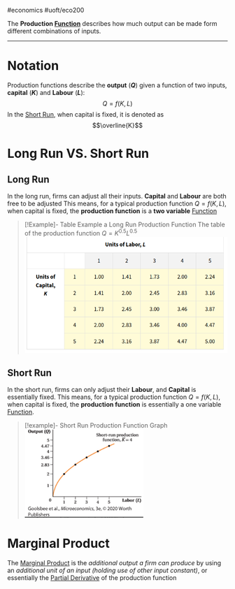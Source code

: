 #economics #uoft/eco200 

The **Production [Function](../../Math/MAT235%20Notes/Function.md)** describes how much output can be made form different combinations of inputs.

---
# Notation
Production functions describe the **output** (**$Q$**) given a function of two inputs, **capital** (**$K$**) and **Labour** (**$L$**): $$Q=f(K,L)$$
In the [Short Run](Short%20Run.md), when capital is fixed, it is denoted as $$\overline{K}$$
# Long Run VS. Short Run
## Long Run
In the long run, firms can adjust all their inputs. **Capital** and **Labour** are both free to be adjusted
This means, for a typical production function $Q=f(K,L)$, when capital is fixed, the **production function** is a **two variable** [Function](../../Math/MAT235%20Notes/Function.md)
> [!Example]- Table Example a Long Run Production Function
> The table of the production function $Q=K^{0.5}L^{0.5}$
> ![Pasted image 20231112184211](attachments/Pasted%20image%2020231112184211.png)
## Short Run
In the short run, firms can only adjust their **Labour**, and **Capital** is essentially fixed. 
This means, for a typical production function $Q=f(K,L)$, when capital is fixed, the **production function** is essentially a one variable [Function](../../Math/MAT235%20Notes/Function.md).
> [!example]-  Short Run Production Function Graph
> ![Pasted image 20231112183122](attachments/Pasted%20image%2020231112183122.png)
> 

# Marginal Product
The [Marginal Product](Marginal%20Product.md) is the *additional output a firm can produce* by using an *additional unit of an input (holding use of other input constant)*, or essentially the [Partial Derivative](../../Math/MAT235%20Notes/Partial%20Derivative.md) of the production function


 